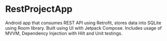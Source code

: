 # RestProjectApp
Android app that consumes REST API using Retrofit, stores data into SQLite using Room library. Built using UI with Jetpack Compose. Includes usage of MVVM, Dependency Injection with Hilt and Unit testings.
